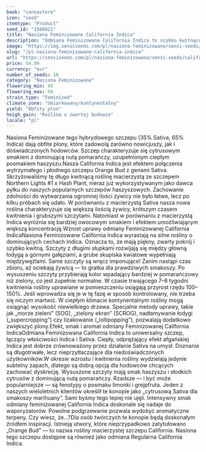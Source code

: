 ```yaml
---
book: "cannastore"
icon: "seed"
itemtype: "Product"
seed_id: "1560021"
title: "Nasiona Feminizowane California Indica"
description: "Odmiana Feminizowana California Indica to szybko kwitnące rośliny o żywicznych szczytach. Połączenie Sativy (35%) i Indica (65%) zapewnia przyjemny haj."
image: "https://img.sensiseeds.com/pl/nasiona-feminizowane/sensi-seeds/california-indica-feminizowane-image.png"
slug: "/pl-nasiona-feminizowane-california-indica"
url: "https://sensiseeds.com/pl/nasiona-feminizowane/sensi-seeds/california-indica-feminizowane?a_aid=cannastore"
price: 54.99
currency: "eur"
number_of_seeds: 10
category: "Nasiona Feminizowane"
flowering_min: 45
flowering_max: 50
strain_type: "Feminized"
climate_zone: "Umiarkowany/kontynentalny"
yield: "Obfity plon"
heigh_gain: "Roślina o zwartej budowie"
locale: "pl"
---
```

Nasiona Feminizowane tego hybrydowego szczepu (35% Sativa, 65% Indica) dają obfite plony, które zadowolą zarówno nowicjuszy, jak i doświadczonych hodowców. Szczep charakteryzuje się cytrusowym smakiem z dominującą nutą pomarańczy, uzupełnionym ciepłym posmakiem haszyszu.Nasza California Indica jest efektem połączenia wytrzymałego i płodnego szczepu Orange Bud z genami Sativa. Skrzyżowaliśmy tę długo kwitnącą roślinę macierzystą ze szczepem Northern Lights #1 x Hash Plant, nieraz już wykorzystywanym jako dawca pyłku do naszych popularnych szczepów haszyszowych. Zachowanie zdolności do wytwarzania ogromnej ilości żywicy nie było łatwe, lecz po kilku próbach się udało. W porównaniu z macierzystą Sativa nasza nowa roślina charakteryzuje się większą ilością żywicy, krótszym czasem kwitnienia i grubszymi szczytami. Natomiast w porównaniu z macierzystą Indica wyróżnia się bardziej owocowym smakiem i efektem umożliwiającym większą koncentrację.Wzrost uprawy odmiany Feminizowanej California IndicaNasiona Feminizowane California Indica wyrastają na silne rośliny o dominujących cechach Indica. Oznacza to, że mają piękny, zwarty pokrój i szybko kwitną. Szczyty z długimi słupkami rozwijają się między główną łodygą a górnymi gałęziami, a grube skupiska kwiatowe wypełniają międzywęźlami. Same szczyty są wręcz imponujące! Zanim nastąpi czas zbioru, aż ociekają żywicą — to gratka dla prawdziwych smakoszy. Po wysuszeniu szczyty przybierają kolor wpadający bardziej w pomarańczowy niż zielony, co jest zupełnie normalne. W czasie trwającego 7–8 tygodni kwitnienia rośliny uprawiane w pomieszczeniu osiągają przyrost rzędu 100–150%. Jeśli wprowadza się je w tę fazę w sposób kontrolowany, nie trzeba się niczym martwić. W ciepłym klimacie kontynentalnym rośliny mogą osiągnąć wysokość niewielkiego drzewa. Specjalne metody uprawy, takie jak „morze zieleni” (SOG), „zielony ekran” (SCROG), nadłamywanie łodygi („supercropping”) czy lizakowanie („lollipopping”), pozwalają dodatkowo zwiększyć plony.Efekt, smak i aromat odmiany Feminizowanej California IndicaOdmiana Feminizowana California Indica to uniwersalny szczep, łączący właściwości Indica i Sativa. Ciepły, odprężający efekt afgańskiej Indica jest dobrze zrównoważony przez działanie Sativa na umysł. Doznania są długotrwałe, lecz nieprzytłaczające dla niedoświadczonych użytkowników.W okresie wzrostu i kwitnienia rośliny wydzielają jedynie subtelny zapach, dlatego są dobrą opcją dla hodowców chcących zachować dyskrecję. Wysuszone szczyty mają smak haszyszu i słodkich cytrusów z dominującą nutą pomarańczy. Rzadsze — i być może popularniejsze — są fenotypy o posmaku limonki i grejpfruta. Jeden z naszych wieloletnich klientów określił te konopie jako „cytrusową Sativa dla smakoszy marihuany”. Sami byśmy tego lepiej nie ujęli. Intensywny smak odmiany feminizowanej California Indica doskonale się nadaje do waporyzatorów. Powolne podgrzewanie pozwala wydobyć aromatyczne terpeny. Czy wiesz, że…?Dla osób twórczych te konopie będą doskonałym źródłem inspiracji. Istnieją utwory, które nieprzypadkowo zatytułowano „Orange Bud” — to nazwa rośliny macierzystej szczepu California. Nasiona tego szczepu dostępne są również jako odmiana Regularna California Indica.
